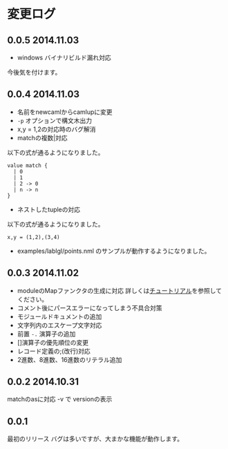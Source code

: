 # 変更ログ

## 0.0.5 2014.11.03

- windows バイナリビルド漏れ対応

今後気を付けます。

## 0.0.4 2014.11.03

- 名前をnewcamlからcamlupに変更
- `-p` オプションで構文木出力
- x,y = 1,2の対応時のバグ解消
- matchの複数|対応

以下の式が通るようになりました。

    value match {
      | 0
      | 1
      | 2 -> 0
      | n -> n
    }

- ネストしたtupleの対応
	
以下の式が通るようになりました。

	x,y = (1,2),(3,4)

- examples/lablgl/points.nml のサンプルが動作するようになりました。

## 0.0.3 2014.11.02

- moduleのMapファンクタの生成に対応
  詳しくは[チュートリアル](https://github.com/hsk/newml/blob/master/docs/tutorial/README.md#22-%E3%83%A2%E3%82%B8%E3%83%A5%E3%83%BC%E3%83%AB)を参照してください。
- コメント後にパースエラーになってしまう不具合対策
- モジュールドキュメントの追加
- 文字列内のエスケープ文字対応
- 前置 `-.` 演算子の追加
- []演算子の優先順位の変更
- レコード定義の;(改行)対応
- 2進数、8進数、16進数のリテラル追加

## 0.0.2 2014.10.31

matchのasに対応
-v で versionの表示

## 0.0.1

最初のリリース
バグは多いですが、大まかな機能が動作します。

